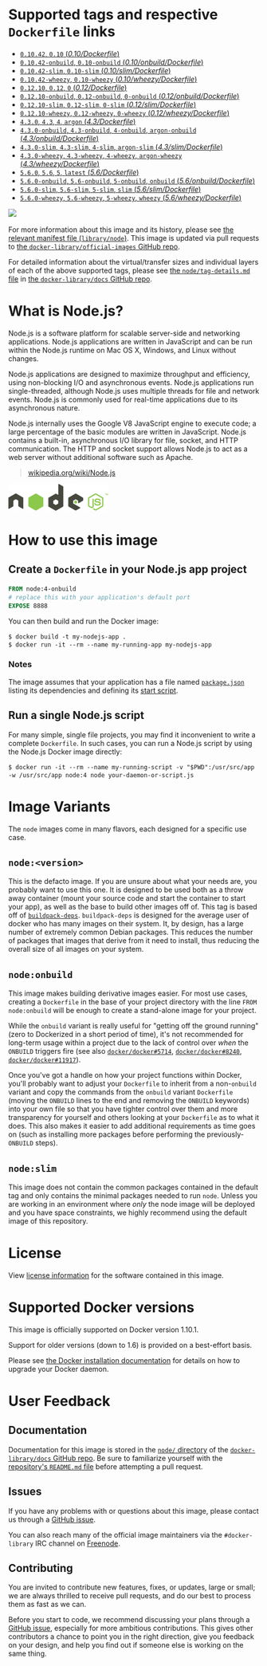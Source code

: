 # Supported tags and respective `Dockerfile` links

-	[`0.10.42`, `0.10` (*0.10/Dockerfile*)](https://github.com/nodejs/docker-node/blob/0c722500f66fb5f606a57824babe9798ae98667b/0.10/Dockerfile)
-	[`0.10.42-onbuild`, `0.10-onbuild` (*0.10/onbuild/Dockerfile*)](https://github.com/nodejs/docker-node/blob/337bc9daf4553cc2392acbeebbd65234f959d154/0.10/onbuild/Dockerfile)
-	[`0.10.42-slim`, `0.10-slim` (*0.10/slim/Dockerfile*)](https://github.com/nodejs/docker-node/blob/0c722500f66fb5f606a57824babe9798ae98667b/0.10/slim/Dockerfile)
-	[`0.10.42-wheezy`, `0.10-wheezy` (*0.10/wheezy/Dockerfile*)](https://github.com/nodejs/docker-node/blob/0c722500f66fb5f606a57824babe9798ae98667b/0.10/wheezy/Dockerfile)
-	[`0.12.10`, `0.12`, `0` (*0.12/Dockerfile*)](https://github.com/nodejs/docker-node/blob/0c722500f66fb5f606a57824babe9798ae98667b/0.12/Dockerfile)
-	[`0.12.10-onbuild`, `0.12-onbuild`, `0-onbuild` (*0.12/onbuild/Dockerfile*)](https://github.com/nodejs/docker-node/blob/337bc9daf4553cc2392acbeebbd65234f959d154/0.12/onbuild/Dockerfile)
-	[`0.12.10-slim`, `0.12-slim`, `0-slim` (*0.12/slim/Dockerfile*)](https://github.com/nodejs/docker-node/blob/0c722500f66fb5f606a57824babe9798ae98667b/0.12/slim/Dockerfile)
-	[`0.12.10-wheezy`, `0.12-wheezy`, `0-wheezy` (*0.12/wheezy/Dockerfile*)](https://github.com/nodejs/docker-node/blob/0c722500f66fb5f606a57824babe9798ae98667b/0.12/wheezy/Dockerfile)
-	[`4.3.0`, `4.3`, `4`, `argon` (*4.3/Dockerfile*)](https://github.com/nodejs/docker-node/blob/0c722500f66fb5f606a57824babe9798ae98667b/4.3/Dockerfile)
-	[`4.3.0-onbuild`, `4.3-onbuild`, `4-onbuild`, `argon-onbuild` (*4.3/onbuild/Dockerfile*)](https://github.com/nodejs/docker-node/blob/555e351a259a6f278cfccfb5213e69d8feb4769c/4.3/onbuild/Dockerfile)
-	[`4.3.0-slim`, `4.3-slim`, `4-slim`, `argon-slim` (*4.3/slim/Dockerfile*)](https://github.com/nodejs/docker-node/blob/0c722500f66fb5f606a57824babe9798ae98667b/4.3/slim/Dockerfile)
-	[`4.3.0-wheezy`, `4.3-wheezy`, `4-wheezy`, `argon-wheezy` (*4.3/wheezy/Dockerfile*)](https://github.com/nodejs/docker-node/blob/0c722500f66fb5f606a57824babe9798ae98667b/4.3/wheezy/Dockerfile)
-	[`5.6.0`, `5.6`, `5`, `latest` (*5.6/Dockerfile*)](https://github.com/nodejs/docker-node/blob/0c722500f66fb5f606a57824babe9798ae98667b/5.6/Dockerfile)
-	[`5.6.0-onbuild`, `5.6-onbuild`, `5-onbuild`, `onbuild` (*5.6/onbuild/Dockerfile*)](https://github.com/nodejs/docker-node/blob/28986afcb607a3506b8c43e1f2e23d9cceb4b853/5.6/onbuild/Dockerfile)
-	[`5.6.0-slim`, `5.6-slim`, `5-slim`, `slim` (*5.6/slim/Dockerfile*)](https://github.com/nodejs/docker-node/blob/0c722500f66fb5f606a57824babe9798ae98667b/5.6/slim/Dockerfile)
-	[`5.6.0-wheezy`, `5.6-wheezy`, `5-wheezy`, `wheezy` (*5.6/wheezy/Dockerfile*)](https://github.com/nodejs/docker-node/blob/0c722500f66fb5f606a57824babe9798ae98667b/5.6/wheezy/Dockerfile)

[![](https://badge.imagelayers.io/node:latest.svg)](https://imagelayers.io/?images=node:0.10.42,node:0.10.42-onbuild,node:0.10.42-slim,node:0.10.42-wheezy,node:0.12.10,node:0.12.10-onbuild,node:0.12.10-slim,node:0.12.10-wheezy,node:4.3.0,node:4.3.0-onbuild,node:4.3.0-slim,node:4.3.0-wheezy,node:5.6.0,node:5.6.0-onbuild,node:5.6.0-slim,node:5.6.0-wheezy)

For more information about this image and its history, please see [the relevant manifest file (`library/node`)](https://github.com/docker-library/official-images/blob/master/library/node). This image is updated via pull requests to [the `docker-library/official-images` GitHub repo](https://github.com/docker-library/official-images).

For detailed information about the virtual/transfer sizes and individual layers of each of the above supported tags, please see [the `node/tag-details.md` file](https://github.com/docker-library/docs/blob/master/node/tag-details.md) in [the `docker-library/docs` GitHub repo](https://github.com/docker-library/docs).

# What is Node.js?

Node.js is a software platform for scalable server-side and networking applications. Node.js applications are written in JavaScript and can be run within the Node.js runtime on Mac OS X, Windows, and Linux without changes.

Node.js applications are designed to maximize throughput and efficiency, using non-blocking I/O and asynchronous events. Node.js applications run single-threaded, although Node.js uses multiple threads for file and network events. Node.js is commonly used for real-time applications due to its asynchronous nature.

Node.js internally uses the Google V8 JavaScript engine to execute code; a large percentage of the basic modules are written in JavaScript. Node.js contains a built-in, asynchronous I/O library for file, socket, and HTTP communication. The HTTP and socket support allows Node.js to act as a web server without additional software such as Apache.

> [wikipedia.org/wiki/Node.js](https://en.wikipedia.org/wiki/Node.js)

![logo](https://raw.githubusercontent.com/docker-library/docs/01c12653951b2fe592c1f93a13b4e289ada0e3a1/node/logo.png)

# How to use this image

## Create a `Dockerfile` in your Node.js app project

```dockerfile
FROM node:4-onbuild
# replace this with your application's default port
EXPOSE 8888
```

You can then build and run the Docker image:

```console
$ docker build -t my-nodejs-app .
$ docker run -it --rm --name my-running-app my-nodejs-app
```

### Notes

The image assumes that your application has a file named [`package.json`](https://docs.npmjs.com/files/package.json) listing its dependencies and defining its [start script](https://docs.npmjs.com/misc/scripts#default-values).

## Run a single Node.js script

For many simple, single file projects, you may find it inconvenient to write a complete `Dockerfile`. In such cases, you can run a Node.js script by using the Node.js Docker image directly:

```console
$ docker run -it --rm --name my-running-script -v "$PWD":/usr/src/app -w /usr/src/app node:4 node your-daemon-or-script.js
```

# Image Variants

The `node` images come in many flavors, each designed for a specific use case.

## `node:<version>`

This is the defacto image. If you are unsure about what your needs are, you probably want to use this one. It is designed to be used both as a throw away container (mount your source code and start the container to start your app), as well as the base to build other images off of. This tag is based off of [`buildpack-deps`](https://registry.hub.docker.com/_/buildpack-deps/). `buildpack-deps` is designed for the average user of docker who has many images on their system. It, by design, has a large number of extremely common Debian packages. This reduces the number of packages that images that derive from it need to install, thus reducing the overall size of all images on your system.

## `node:onbuild`

This image makes building derivative images easier. For most use cases, creating a `Dockerfile` in the base of your project directory with the line `FROM node:onbuild` will be enough to create a stand-alone image for your project.

While the `onbuild` variant is really useful for "getting off the ground running" (zero to Dockerized in a short period of time), it's not recommended for long-term usage within a project due to the lack of control over *when* the `ONBUILD` triggers fire (see also [`docker/docker#5714`](https://github.com/docker/docker/issues/5714), [`docker/docker#8240`](https://github.com/docker/docker/issues/8240), [`docker/docker#11917`](https://github.com/docker/docker/issues/11917)).

Once you've got a handle on how your project functions within Docker, you'll probably want to adjust your `Dockerfile` to inherit from a non-`onbuild` variant and copy the commands from the `onbuild` variant `Dockerfile` (moving the `ONBUILD` lines to the end and removing the `ONBUILD` keywords) into your own file so that you have tighter control over them and more transparency for yourself and others looking at your `Dockerfile` as to what it does. This also makes it easier to add additional requirements as time goes on (such as installing more packages before performing the previously-`ONBUILD` steps).

## `node:slim`

This image does not contain the common packages contained in the default tag and only contains the minimal packages needed to run `node`. Unless you are working in an environment where *only* the node image will be deployed and you have space constraints, we highly recommend using the default image of this repository.

# License

View [license information](https://github.com/joyent/node/blob/master/LICENSE) for the software contained in this image.

# Supported Docker versions

This image is officially supported on Docker version 1.10.1.

Support for older versions (down to 1.6) is provided on a best-effort basis.

Please see [the Docker installation documentation](https://docs.docker.com/installation/) for details on how to upgrade your Docker daemon.

# User Feedback

## Documentation

Documentation for this image is stored in the [`node/` directory](https://github.com/docker-library/docs/tree/master/node) of the [`docker-library/docs` GitHub repo](https://github.com/docker-library/docs). Be sure to familiarize yourself with the [repository's `README.md` file](https://github.com/docker-library/docs/blob/master/README.md) before attempting a pull request.

## Issues

If you have any problems with or questions about this image, please contact us through a [GitHub issue](https://github.com/nodejs/docker-node/issues).

You can also reach many of the official image maintainers via the `#docker-library` IRC channel on [Freenode](https://freenode.net).

## Contributing

You are invited to contribute new features, fixes, or updates, large or small; we are always thrilled to receive pull requests, and do our best to process them as fast as we can.

Before you start to code, we recommend discussing your plans through a [GitHub issue](https://github.com/nodejs/docker-node/issues), especially for more ambitious contributions. This gives other contributors a chance to point you in the right direction, give you feedback on your design, and help you find out if someone else is working on the same thing.

